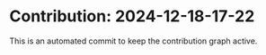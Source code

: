 # Contribution: 2024-12-18-17-22
This is an automated commit to keep the contribution graph active.
